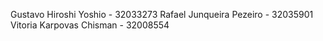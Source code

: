 
Gustavo Hiroshi Yoshio - 32033273
Rafael Junqueira Pezeiro - 32035901
Vitoria Karpovas Chisman - 32008554
